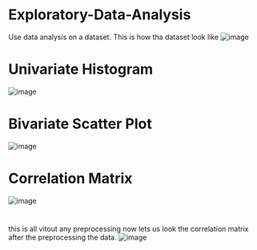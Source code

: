 # Exploratory-Data-Analysis
Use data analysis on a dataset.
This is how tha dataset look like
![image](https://github.com/naman181/Exploratory-Data-Analysis/assets/132130598/43b330d9-129b-44c9-a37a-7837a6dee6a7)

# Univariate Histogram
![image](https://github.com/naman181/Exploratory-Data-Analysis/assets/132130598/d7909c55-0d2f-4921-b85a-7354c271f337)

# Bivariate Scatter Plot
![image](https://github.com/naman181/Exploratory-Data-Analysis/assets/132130598/fa16bf8f-e571-49e5-82ad-e75a048c3f29)

# Correlation Matrix
![image](https://github.com/naman181/Exploratory-Data-Analysis/assets/132130598/32c06c03-0045-4007-9336-53e9035bda61)
#
this is all vitout any preprocessing now lets us look the correlation matrix after the preprocessing the data.
![image](https://github.com/naman181/Exploratory-Data-Analysis/assets/132130598/abd80c90-ccc9-4424-b8ce-79d09f081ff4)


